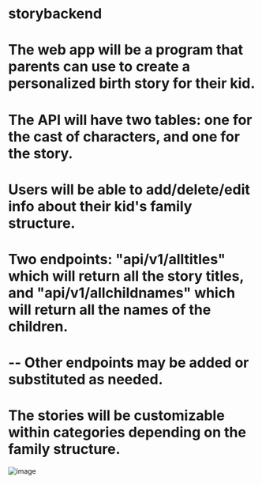 # storybackend

# The web app will be a program that parents can use to create a personalized birth story for their kid.
# The API will have two tables: one for the cast of characters, and one for the story.
# Users will be able to add/delete/edit info about their kid's family structure.
# Two endpoints: "api/v1/alltitles" which will return all the story titles, and "api/v1/allchildnames" which will return all the names of the children.
# -- Other endpoints may be added or substituted as needed.
# The stories will be customizable within categories depending on the family structure.
![image](https://user-images.githubusercontent.com/20972876/155913772-7455a5fb-cf10-4226-8274-d02078c03d4e.png)
